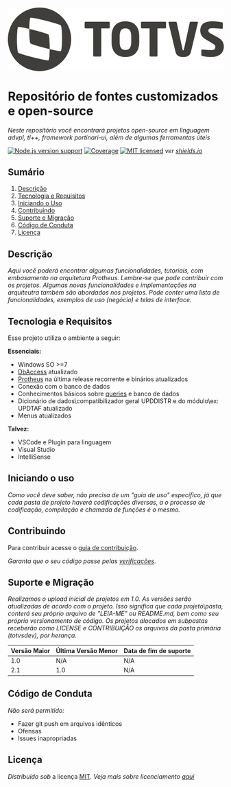 ![](header.png)

Repositório de fontes customizados e open-source 
====
_Neste repositório você encontrará projetos open-source em linguagem advpl, tl++, framework portinari-ui, além de algumas ferramentas úteis_

[![Node.js version support][shield-node]](#)
[![Coverage][shield-coverage]](#)
[![MIT licensed][shield-license]](#) _ver [shields.io][shield]_

Sumário
----

1. [Descrição](#descrição)
2. [Tecnologia e Requisitos](#tecnologia-e-requisitos)
3. [Iniciando o Uso](#iniciando-o-uso)
4. [Contribuindo](#contribuindo)
5. [Suporte e Migração](#suporte-e-migração)
6. [Código de Conduta](#código-de-conduta)
7. [Licença](#licença)

Descrição
----

_Aqui você poderá encontrar algumas funcionalidades, tutoriais, com embasamento na arquitetura Protheus. Lembre-se que pode contribuir com os projetos. Algumas novas funcionalidades e implementações na arquiteutra também são abordados nos projetos.
Pode conter uma lista de funcionalidades, exemplos de uso (negócio) e telas de interface._

Tecnologia e Requisitos
----

Esse projeto utiliza o ambiente a seguir:

<p><b>Essenciais:</b></p>
<ul>
  <li>Windows SO >=7</li>
  <li><a href="https://tdn.totvs.com/display/tec/DBAccess">DbAccess</a> atualizado</li>
  <li><a href="https://www.totvs.com/blog/protheus-da-totvs">Protheus</a> na última release recorrente e binários atualizados</li>
  <li>Conexão com o banco de dados</li>
  <li>Conhecimentos básicos sobre <a href="http://www.tutorialspoint.com/sql">queries</a> e banco de dados</li>
  <li>Dicionário de dados\compatibilizador geral UPDDISTR e do módulo\ex: UPDTAF atualizado</li>
  <li>Menus atualizados</li>
</ul>
<p><b>Talvez:</b></p>
<ul>
  <li>VSCode e Plugin para linguagem</li>
  <li>Visual Studio</li>
  <li>IntelliSense</li>
</ul>


Iniciando o uso
----

_Como você deve saber, não precisa de um "guia de uso" específico, já que cada pasta de projeto haverá codificações diversas, a o processo de codificação, compilação e chamada de funções é o mesmo._


Contribuindo
----

Para contribuir acesse o [guia de contribuição](CONTRIBUTING.md).


_Garanta que o seu código passe pelas [verificações](https://targettrust.com.br/blog/os-13-principais-tipos-de-testes-de-software/)_.


Suporte e Migração
----

_Realizamos o upload inicial de projetos em 1.0. As versões serão atualizadas de acordo com o projeto. Isso significa que cada projeto\pasta, conterá seu próprio arquivo de "LEIA-ME" ou README.md, bem como seu próprio versionamento de código. Os projetos alocados em subpastas receberão como LICENSE e CONTRIBUIÇÃO os arquivos da pasta primária (totvsdev), por herança._

| Versão Maior  | Última Versão Menor | Data de fim de suporte |
| :------------ | :------------------ | :--------------------- |
| 1.0           | N/A                 | N/A                    |
| 2.1           | 1.0                 | N/A                    |


Código de Conduta
----
_Não será permitido:_
<ul>
  <li>Fazer git push em arquivos idênticos</li>
  <li>Ofensas</li>
  <li>Issues inapropriadas</li>
</ul>


Licença
----

_Distribuído sob_ a licença [MIT](LICENSE). _Veja mais sobre licenciamento [aqui](https://choosealicense.com/licenses/)_

[shield]: https://www.shields.io
[shield-coverage]: https://img.shields.io/badge/coverage-80%25-brightgreen.svg
[shield-license]: https://img.shields.io/badge/license-MIT-blue.svg
[shield-node]: https://img.shields.io/badge/node.js%20support-8.8.1-brightgreen.svg
